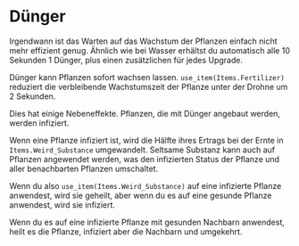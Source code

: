 # Dünger
Irgendwann ist das Warten auf das Wachstum der Pflanzen einfach nicht mehr effizient genug.
Ähnlich wie bei Wasser erhältst du automatisch alle 10 Sekunden 1 Dünger, plus einen zusätzlichen für jedes Upgrade.

Dünger kann Pflanzen sofort wachsen lassen. `use_item(Items.Fertilizer)` reduziert die verbleibende Wachstumszeit der Pflanze unter der Drohne um 2 Sekunden.

Dies hat einige Nebeneffekte.
Pflanzen, die mit Dünger angebaut werden, werden infiziert.

Wenn eine Pflanze infiziert ist, wird die Hälfte ihres Ertrags bei der Ernte in `Items.Weird_Substance` umgewandelt.
Seltsame Substanz kann auch auf Pflanzen angewendet werden, was den infizierten Status der Pflanze und aller benachbarten Pflanzen umschaltet.

Wenn du also `use_item(Items.Weird_Substance)` auf eine infizierte Pflanze anwendest, wird sie geheilt, aber wenn du es auf eine gesunde Pflanze anwendest, wird sie infiziert.

Wenn du es auf eine infizierte Pflanze mit gesunden Nachbarn anwendest, heilt es die Pflanze, infiziert aber die Nachbarn und umgekehrt.